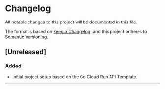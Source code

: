 # Changelog

All notable changes to this project will be documented in this file.

The format is based on [Keep a Changelog](https://keepachangelog.com/en/1.0.0/),
and this project adheres to [Semantic Versioning](https://semver.org/spec/v2.0.0.html).

## [Unreleased]

### Added
- Initial project setup based on the Go Cloud Run API Template.

---
<!--
Template for your project's releases:

## [X.Y.Z] - YYYY-MM-DD

### Added
- New feature A.
- New endpoint `/example`.

### Changed
- Updated dependency X to v1.2.3.
- Refactored module Y for better performance.

### Fixed
- Bug Z that occurred under condition W.

### Removed
- Deprecated feature B.

### Security
- Addressed CVE-YYYY-NNNN by updating library L.

-->